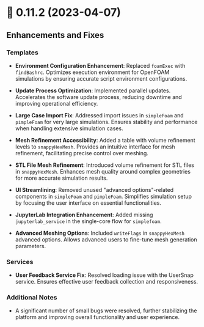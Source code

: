 # 🚀 0.11.2 (2023-04-07)

## Enhancements and Fixes

### Templates

- **Environment Configuration Enhancement**: Replaced `foamExec` with `findBashrc`. Optimizes execution environment for OpenFOAM simulations by ensuring accurate script environment configurations.

- **Update Process Optimization**: Implemented parallel updates. Accelerates the software update process, reducing downtime and improving operational efficiency.

- **Large Case Import Fix**: Addressed import issues in `simpleFoam` and `pimpleFoam` for very large simulations. Ensures stability and performance when handling extensive simulation cases.

- **Mesh Refinement Accessibility**: Added a table with volume refinement levels to `snappyHexMesh`. Provides an intuitive interface for mesh refinement, facilitating precise control over meshing.

- **STL File Mesh Refinement**: Introduced volume refinement for STL files in `snappyHexMesh`. Enhances mesh quality around complex geometries for more accurate simulation results.

- **UI Streamlining**: Removed unused "advanced options"-related components in `simpleFoam` and `pimpleFoam`. Simplifies simulation setup by focusing the user interface on essential functionalities.

- **JupyterLab Integration Enhancement**: Added missing `jupyterlab_service` in the single-core flow for `simplefoam`.

- **Advanced Meshing Options**: Included `writeFlags` in `snappyHexMesh` advanced options. Allows advanced users to fine-tune mesh generation parameters.

### Services

- **User Feedback Service Fix**: Resolved loading issue with the UserSnap service. Ensures effective user feedback collection and responsiveness.

### Additional Notes

- A significant number of small bugs were resolved, further stabilizing the platform and improving overall functionality and user experience.
